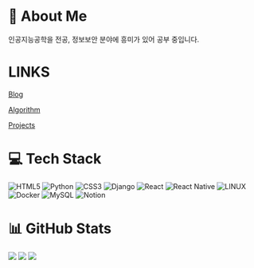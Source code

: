 # 💫 About Me
인공지능공학을 전공, 정보보안 분야에 흥미가 있어 공부 중입니다.

# LINKS
[Blog](https://kukurubbing.tistory.com)

[Algorithm](https://github.com/mangji12/algorithm)

[Projects](https://github.com/mangji12/Projects.git)

# 💻 Tech Stack
![HTML5](https://img.shields.io/badge/html5-%23E34F26.svg?style=for-the-badge&logo=html5&logoColor=white) ![Python](https://img.shields.io/badge/python-3670A0?style=for-the-badge&logo=python&logoColor=ffdd54) ![CSS3](https://img.shields.io/badge/css3-%231572B6.svg?style=for-the-badge&logo=css3&logoColor=white) ![Django](https://img.shields.io/badge/django-%23092E20.svg?style=for-the-badge&logo=django&logoColor=white) ![React](https://img.shields.io/badge/react-%2320232a.svg?style=for-the-badge&logo=react&logoColor=%2361DAFB) ![React Native](https://img.shields.io/badge/react_native-%2320232a.svg?style=for-the-badge&logo=react&logoColor=%2361DAFB) ![LINUX](https://img.shields.io/badge/Linux-FCC624?style=for-the-badge&logo=linux&logoColor=black) ![Docker](https://img.shields.io/badge/docker-%230db7ed.svg?style=for-the-badge&logo=docker&logoColor=white) ![MySQL](https://img.shields.io/badge/mysql-%2300f.svg?style=for-the-badge&logo=mysql&logoColor=white) ![Notion](https://img.shields.io/badge/Notion-%23000000.svg?style=for-the-badge&logo=notion&logoColor=white)
# 📊 GitHub Stats
![](https://github-readme-stats.vercel.app/api?username=mangji12&theme=dark&hide_border=false&include_all_commits=true&count_private=true)
![](https://github-readme-streak-stats.herokuapp.com/?user=mangji12&theme=dark&hide_border=false)
![](https://github-readme-stats.vercel.app/api/top-langs/?username=mangji12&theme=dark&hide_border=false&include_all_commits=true&count_private=true&layout=compact)

<!-- Proudly created with GPRM ( https://gprm.itsvg.in ) -->
